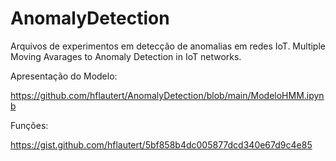 # AnomalyDetection

Arquivos de experimentos em detecção de anomalias em redes IoT.
Multiple Moving Avarages to Anomaly Detection in IoT networks.

Apresentação do Modelo:

https://github.com/hflautert/AnomalyDetection/blob/main/ModeloHMM.ipynb

Funções:

https://gist.github.com/hflautert/5bf858b4dc005877dcd340e67d9c4e85
